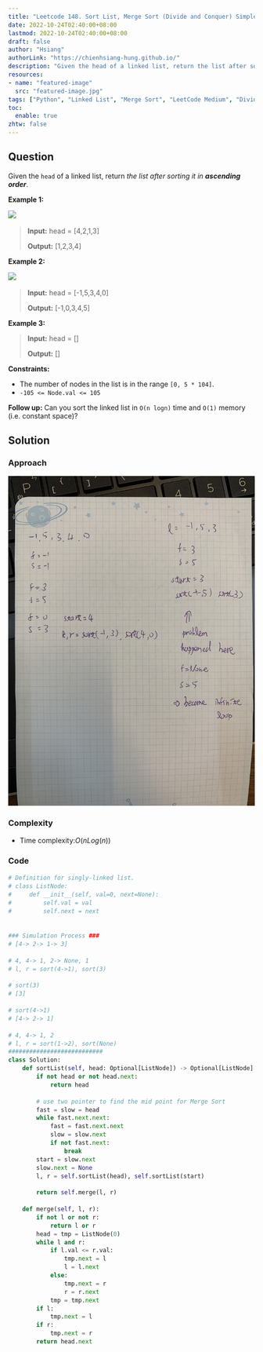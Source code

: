 ```yaml
---
title: "Leetcode 148. Sort List, Merge Sort (Divide and Conquer) Simple Python Solution (Simulation Process in Comments)"
date: 2022-10-24T02:40:00+08:00
lastmod: 2022-10-24T02:40:00+08:00
draft: false
author: "Hsiang"
authorLink: "https://chienhsiang-hung.github.io/"
description: "Given the head of a linked list, return the list after sorting it in ascending order."
resources:
- name: "featured-image"
  src: "featured-image.jpg"
tags: ["Python", "Linked List", "Merge Sort", "LeetCode Medium", "Divide And Conquer"]
toc:
  enable: true
zhtw: false
---
```

## Question
Given the  `head`  of a linked list, return  _the list after sorting it in  **ascending order**_.

**Example 1:**

![](https://assets.leetcode.com/uploads/2020/09/14/sort_list_1.jpg)

> **Input:** head = [4,2,1,3]
>
> **Output:** [1,2,3,4]

**Example 2:**

![](https://assets.leetcode.com/uploads/2020/09/14/sort_list_2.jpg)

> **Input:** head = [-1,5,3,4,0]
> 
> **Output:** [-1,0,3,4,5]

**Example 3:**

> **Input:** head = []
>
> **Output:** []

**Constraints:**

-   The number of nodes in the list is in the range  `[0, 5 * 104]`.
-   `-105 <= Node.val <= 105`

**Follow up:**  Can you sort the linked list in  `O(n logn)`  time and  `O(1)`  memory (i.e. constant space)?

## Solution
### Approach
![Merge Sort](featured-image.jpg "Merge Sort")
### Complexity
-   Time complexity:$O(nLog(n))$
### Code
```python
# Definition for singly-linked list.
# class ListNode:
#     def __init__(self, val=0, next=None):
#         self.val = val
#         self.next = next


### Simulation Process ###
# [4-> 2-> 1-> 3]

# 4, 4-> 1, 2-> None, 1
# l, r = sort(4->1), sort(3)

# sort(3)
# [3]

# sort(4->1)
# [4-> 2-> 1]

# 4, 4-> 1, 2
# l, r = sort(1->2), sort(None)
###########################
class Solution:
    def sortList(self, head: Optional[ListNode]) -> Optional[ListNode]:
        if not head or not head.next:
            return head
        
        # use two pointer to find the mid point for Merge Sort
        fast = slow = head
        while fast.next.next:
            fast = fast.next.next
            slow = slow.next
            if not fast.next:
                break
        start = slow.next
        slow.next = None
        l, r = self.sortList(head), self.sortList(start)

        return self.merge(l, r)
    
    def merge(self, l, r):
        if not l or not r:
            return l or r
        head = tmp = ListNode(0)
        while l and r:
            if l.val <= r.val:
                tmp.next = l
                l = l.next
            else:
                tmp.next = r
                r = r.next
            tmp = tmp.next
        if l:
            tmp.next = l
        if r:
            tmp.next = r
        return head.next
```